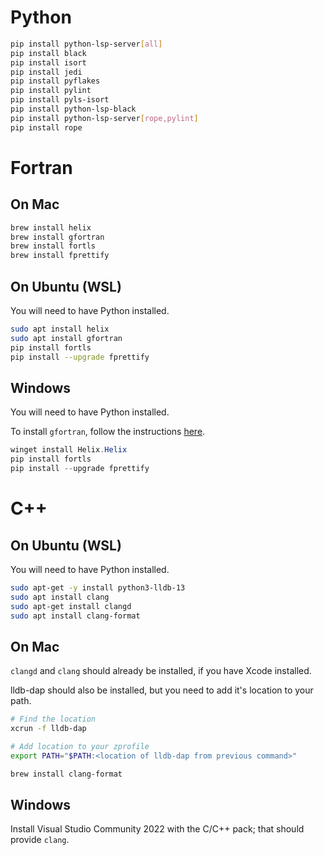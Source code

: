 # Python

```bash
pip install python-lsp-server[all]
pip install black
pip install isort
pip install jedi
pip install pyflakes
pip install pylint
pip install pyls-isort
pip install python-lsp-black
pip install python-lsp-server[rope,pylint]
pip install rope
```

# Fortran

## On Mac

```bash
brew install helix
brew install gfortran
brew install fortls
brew install fprettify
````

## On Ubuntu (WSL)
You will need to have Python installed.

```bash
sudo apt install helix
sudo apt install gfortran
pip install fortls
pip install --upgrade fprettify
```

## Windows
You will need to have Python installed.

To install `gfortran`, follow the instructions [here](https://fortran-lang.org/learn/os_setup/install_gfortran/).

```powershell
winget install Helix.Helix
pip install fortls
pip install --upgrade fprettify
```


# C++

## On Ubuntu (WSL)
You will need to have Python installed.

```bash
sudo apt-get -y install python3-lldb-13
sudo apt install clang
sudo apt-get install clangd
sudo apt install clang-format
```

## On Mac

`clangd` and `clang` should already be installed, if you have Xcode installed.

lldb-dap should also be installed, but you need to add it's location to your path.

```bash
# Find the location
xcrun -f lldb-dap

# Add location to your zprofile
export PATH="$PATH:<location of lldb-dap from previous command>"
```

```bash
brew install clang-format
```

## Windows
Install Visual Studio Community 2022 with the C/C++ pack; that should provide `clang`.
